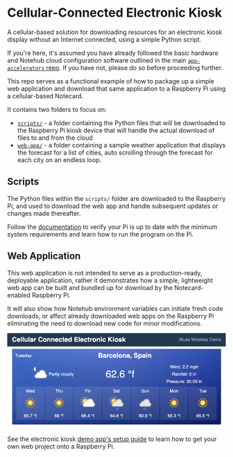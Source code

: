 # Cellular-Connected Electronic Kiosk

A cellular-based solution for downloading resources for an electronic kiosk display without an Internet connected, using a simple Python script.

If you're here, it's assumed you have already followed the basic hardware and Notehub cloud configuration software outlined in the main [`app-accelerators` repo](https://github.com/blues/app-accelerators/tree/main/27-cellular-connected-electronic-kiosk). If you have not, please do so before proceeding further.

This repo serves as a functional example of how to package up a simple web application and download that same application to a Raspberry Pi using a cellular-based Notecard.

It contains two folders to focus on:
- [`scripts/`](#scripts) - a folder containing the Python files that will be downloaded to the Raspberry Pi kiosk device that will handle the actual download of files to and from the cloud
- [`web-app/`](#web-application) - a folder containing a sample weather application that displays the forecast for a list of cities, auto scrolling through the forecast for each city on an endless loop.

## Scripts

The Python files within the `scripts/` folder are downloaded to the Raspberry Pi, and used to download the web app and handle subsequent updates or changes made thereafter.

Follow the [documentation](./scripts/README.md) to verify your Pi is up to date with the minimum system requirements and learn how to run the program on the Pi.

## Web Application

This web application is not intended to serve as a production-ready, deployable application, rather it demonstrates how a simple, lightweight web app can be built and bundled up for download by the Notecard-enabled Raspberry Pi. 

It will also show how Notehub environment variables can initiate fresh code downloads, or affect already downloaded web apps on the Raspberry Pi eliminating the need to download new code for minor modifications.

![The cellular-connected electronic kiosk's demo web app](images/web-app.png)

See the electronic kiosk [demo app's setup guide](web-app/) to learn how to get your own web project onto a Raspberry Pi. 
